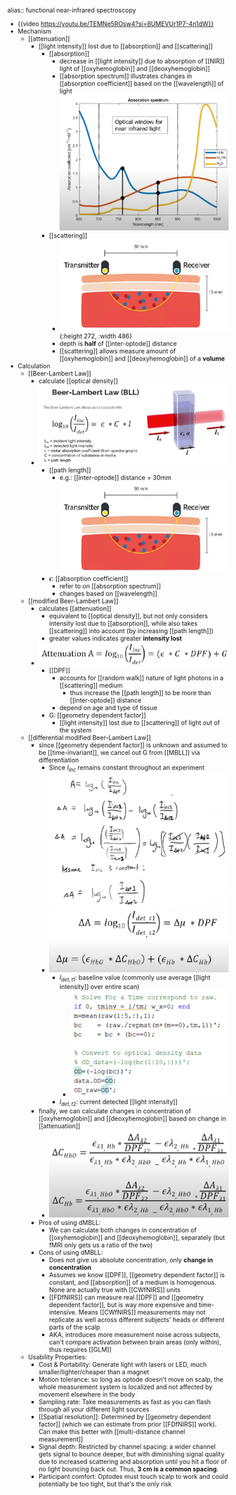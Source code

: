 alias:: functional near-infrared spectroscopy

- {{video https://youtu.be/TEMNe5ROsw4?si=8UMEVUr1P7-4n1dW}}
- Mechanism
	- [[attenuation]]
		- [[light intensity]] lost due to [[absorption]] and [[scattering]]
			- [[absorption]]
				- decrease in [[light intensity]] due to absorption of [[NIR]] light of [[oxyhemoglobin]] and [[deoxyhemoglobin]]
				- [[absorption spectrum]] illustrates changes in [[absorption coefficient]] based on the [[wavelength]] of light
				  ![image.png](../assets/image_1716656111013_0.png)
			- [[scattering]]
				- ![image.png](../assets/image_1716658404384_0.png){:height 272, :width 486}
				- depth is **half** of [[inter-optode]] distance
				- [[scattering]] allows measure amount of [[oxyhemoglobin]] and [[deoxyhemoglobin]] of a **volume**
- Calculation
	- [[Beer-Lambert Law]]
		- calculate [[optical density]]
		- ![image.png](../assets/image_1716669899653_0.png)
			- [[path length]]
				- e.g.: [[inter-optode]] distance = 30mm
				  ![image.png](../assets/image_1716672359766_0.png)
			- $\epsilon$: [[absorption coefficient]]
				- refer to on [[absorption spectrum]]
				- changes based on [[wavelength]]
	- [[modified Beer-Lambert Law]]
		- calculates [[attenuation]]
			- equivalent to [[optical density]], but not only considers intensity lost due to [[absorption]], while also takes [[scattering]] into account (by increasing [[path length]])
			- greater values indicates greater **intensity lost**
		- ![image.png](../assets/image_1716670152762_0.png)
			- [[DPF]]
				- accounts for [[random walk]] nature of light photons in a [[scattering]] medium
					- thus increase the [[path length]] to be more than [[inter-optode]] distance
				- depend on age and type of tissue
			- G: [[geometry dependent factor]]
				- [[light intensity]] lost due to [[scattering]] of light out of the system
	- [[differential modified Beer-Lambert Law]]
		- since [[geometry dependent factor]] is unknown and assumed to be [[time-invariant]], we cancel out G from [[MBLL]] via differentiation
			- Since $I_{inc}$ remains constant throughout an experiment
			  ![image.png](../assets/image_1716889691674_0.png)
			- ![image.png](../assets/image_1716672173076_0.png)
				- $I_{det, t1}$: baseline value (commonly use average [[light intensity]] over entire scan)
					- ![image.png](../assets/image_1717090906946_0.png)
				- $I_{det, t2}$: current detected [[light intensity]]
		- finally, we can calculate changes in concentration of [[oxyhemoglobin]] and [[deoxyhemoglobin]] based on change in [[attenuation]]
			- ![image.png](../assets/image_1716674436955_0.png)
		- Pros of using dMBLL:
			- We can calculate both changes in concentration of [[oxyhemoglobin]] and [[deoxyhemoglobin]], separately (but fMRI only gets us a ratio of the two)
		- Cons of using dMBLL:
			- Does not give us absolute concentration, only **change in concentration**
			- Assumes we know [[DPF]], [[geometry dependent factor]] is constant, and [[absorption]] of a medium is homogenous. None are actually true with [[CWfNIRS]] units
			- [[FDfNIRS]] can measure real [[DPF]] and [[geometry dependent factor]], but is way more expensive and time-intensive. Means [[CWfNIRS]] measurements may not replicate as well across different subjects' heads or different parts of the scalp
			- AKA, introduces more measurement noise across subjects, can't compare activation between brain areas (only within), thus requires [[GLM]]
	- Usability Properties:
		- Cost & Portability: Generate light with lasers or LED, much smaller/lighter/cheaper than a magnet
		- Motion tolerance: so long as optode doesn't move on scalp, the whole measurement system is localized and not affected by movement elsewhere in the body
		- Sampling rate: Take measurements as fast as you can flash through all your different light sources
		- [[Spatial resolution]]: Determined by [[geometry dependent factor]] (which we can estimate from prior [[FDfNIRS]] work). Can make this better with [[multi-distance channel measurement]]
		- Signal depth: Restricted by channel spacing: a wider channel gets signal to bounce deeper, but with diminishing signal quality due to increased scattering and absorption until you hit a floor of no light bouncing back out. Thus, **3 cm is a common spacing**.
		- Participant comfort: Optodes must touch scalp to work and could potentially be too tight, but that's the only risk